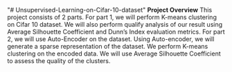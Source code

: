 "# Unsupervised-Learning-on-Cifar-10-dataset" 
**Project Overview**
This project consists of 2 parts.
For part 1, we will perform K-means clustering on Cifar 10 dataset. We will also perform qualify analysis of our
result using Average Silhouette Coefficient and Dunn’s Index evaluation metrics.
For part 2, we will use Auto-Encoder on the dataset. Using Auto-encoder, we will generate a sparse representation
of the dataset. We perform K-means clustering on the encoded data. We will use Average Silhouette Coefficient to
assess the quality of the clusters.
